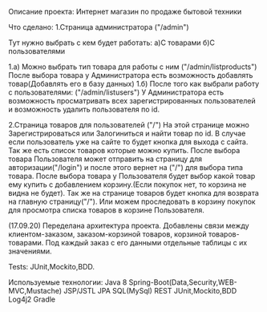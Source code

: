 Описание проекта: Интернет магазин по продаже бытовой техники

Что сделано: 1.Страница администратора ("/admin")

Тут нужно выбрать с кем будет работать: а)С товарами б)С пользователями

1.а) Можно выбрать тип товара для работы с ним ("/admin/listproducts") После выбора товара у Администратора есть возможность добавлять товар(Добавлять его в базу данных) 1.б) После того как выбрали работу с пользователями: ("/admin/listusers") У Администратора есть возможность просматривать всех зарегистрированных пользователей и возможность удалить пользователя по id.

2.Страница товаров для пользователей ("/") На этой странице можно Зарегистрироваться или Залогиниться и найти товар по id. В случае если пользователь уже на сайте то будет кнопка для выхода с сайта. Так же есть список товаров которые можно купить. После выбора товара Пользователя может отправить на страницу для авторизации("/login") и после этого вернет на ("/") для выбора типа товара. После выбора товара у Пользователя будет выбор какой товар ему купить с добавлением корзину.(Если покупок нет, то корзина не видна не будет). Так же на странице товаров будет кнопка для возврата на главную страницу("/"). Или можем проследовать в корзину покупок для просмотра списка товаров в корзине Пользователя.

(17.09.20) Переделана архитектура проекта. Добавлены связи между клиентом-заказом, заказом-корзиной товаров,  корзиной товаров-товарами. Под каждый заказ с его данными отдельные таблицы с их значениями. 

Tests: JUnit,Mockito,BDD.

Используемые технологии: Javа 8 Spring-Boot(Data,Security,WEB-MVC,Mustache) JSP/JSTL JPA SQL(MySql) REST JUnit,Mockito,BDD Log4j2 Gradle
